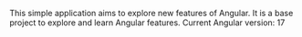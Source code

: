 This simple application aims to explore new features of Angular.
It is a base project to explore and learn Angular features.
Current Angular version: 17

